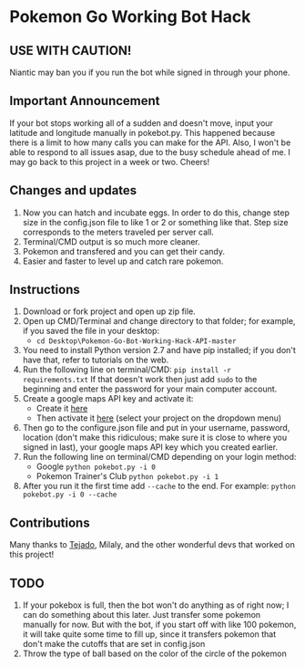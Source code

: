 # Pokemon Go Working Bot Hack


## USE WITH CAUTION! 
Niantic may ban you if you run the bot while signed in through your phone.


## Important Announcement
If your bot stops working all of a sudden and doesn't move, input your latitude and longitude manually in pokebot.py. This happened because there is a limit to how many calls you can make for the API. Also, I won't be able to respond to all issues asap, due to the busy schedule ahead of me. I may go back to this project in a week or two. Cheers!


## Changes and updates
1. Now you can hatch and incubate eggs. In order to do this, change step size in the config.json file to like 1 or 2 or something like that. Step size corresponds to the meters traveled per server call.
2. Terminal/CMD output is so much more cleaner.
3. Pokemon and transfered and you can get their candy.
4. Easier and faster to level up and catch rare pokemon.


## Instructions
1. Download or fork project and open up zip file.
2. Open up CMD/Terminal and change directory to that folder; for example, if you saved the file in your desktop:
    - `cd Desktop\Pokemon-Go-Bot-Working-Hack-API-master`
3. You need to install Python version 2.7 and have pip installed; if you don't have that, refer to tutorials on the web.
4. Run the following line on terminal/CMD: `pip install -r requirements.txt` If that doesn't work then just add `sudo` to the beginning and enter the password for your main computer account.
5. Create a google maps API key and activate it:
    - Create it [here](https://console.developers.google.com/projectselector/apis/credentials)
    - Then activate it [here](https://console.developers.google.com/apis/api/directions_backend/overview?project=_) (select your project on the dropdown menu)
6. Then go to the configure.json file and put in your username, password, location (don't make this ridiculous; make sure it is close to where you signed in last), your google maps API key which you created earlier.
7. Run the following line on terminal/CMD depending on your login method:
    - Google `python pokebot.py -i 0`
    - Pokemon Trainer's Club `python pokebot.py -i 1`
8. After you run it the first time add `--cache` to the end. For example: `python pokebot.py -i 0 --cache`

## Contributions
Many thanks to [Tejado](https://github.com/tejado), Milaly, and the other wonderful devs that worked on this project!

## TODO
1. If your pokebox is full, then the bot won't do anything as of right now; I can do something about this later. Just transfer some pokemon manually for now. But with the bot, if you start off with like 100 pokemon, it will take quite some time to fill up, since it transfers pokemon that don't make the cutoffs that are set in config.json
2. Throw the type of ball based on the color of the circle of the pokemon
